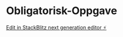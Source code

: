 # Obligatorisk-Oppgave

[Edit in StackBlitz next generation editor ⚡️](https://stackblitz.com/~/github.com/PeterBuvik/Obligatorisk-Oppgave)